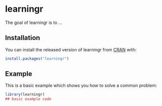 # learningr

<!-- badges: start -->
<!-- badges: end -->

The goal of learningr is to ...

## Installation

You can install the released version of learningr from [CRAN](https://CRAN.R-project.org) with:

``` r
install.packages("learningr")
```

## Example

This is a basic example which shows you how to solve a common problem:

``` r
library(learningr)
## basic example code
```

